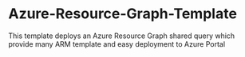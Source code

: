 # Azure-Resource-Graph-Template
This template deploys an Azure Resource Graph shared query which provide many ARM template and easy deployment to Azure Portal
